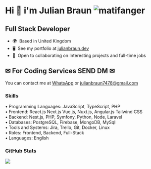 Hi 👋 i'm Julian Braun <img src="https://komarev.com/ghpvc/?username=matifanger&color=brightgreen" alt="matifanger" /> 
==============================

## Full Stack Developer
* 🌍  Based in United Kingdom
* 🖥️  See my portfolio at [julianbraun.dev](https://braunjuliandev.vercel.app/)
* 🤝  Open to collaborating on Interesting projects and full-time jobs

<!-- <a href="https://www.twitter.com/matifanger" target="_blank" rel="noreferrer"><img
src="https://img.shields.io/twitter/follow/matifanger?logo=twitter&style=for-the-badge&color=0891b2&labelColor=1c1917"
/></a> -->

## ✉ For Coding Services SEND DM ✉
You can contact me at [WhatsApp](+1) or [julianbraun7478@gmail.com](mailto:julianbraun7478@gmail.com)

### Skills
<p align="left">
• Programming Languages: JavaScript, TypeScript, PHP<br/>
• Frontend: React.js Next.js Vue.js, Nuxt.js, Angular.js Tailwind CSS<br/>
• Backend: Nest.js, PHP, Symfony, Python, Node, Laravel<br/>
• Databases: PostgreSQL, Firebase, MongoDB, MySql<br/>
• Tools and Systems: Jira, Trello, Git, Docker, Linux<br/>
• Roles: Frontend, Backend, Full-Stack<br/>
• Languages: English<br/>
</p>

### GitHub Stats

<a href="http://www.github.com/julianbraun7478"><img src="https://github-readme-streak-stats.herokuapp.com/?user=matifanger&stroke=ffffff&background=1c1917&ring=0891b2&fire=0891b2&currStreakNum=ffffff&currStreakLabel=0891b2&sideNums=ffffff&sideLabels=ffffff&dates=ffffff&hide_border=true" /></a>
